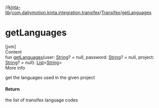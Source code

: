 //[kinta-lib](../../../index.md)/[com.dailymotion.kinta.integration.transifex](../index.md)/[Transifex](index.md)/[getLanguages](get-languages.md)



# getLanguages  
[jvm]  
Content  
fun [getLanguages](get-languages.md)(user: [String](https://kotlinlang.org/api/latest/jvm/stdlib/kotlin/-string/index.html)? = null, password: [String](https://kotlinlang.org/api/latest/jvm/stdlib/kotlin/-string/index.html)? = null, project: [String](https://kotlinlang.org/api/latest/jvm/stdlib/kotlin/-string/index.html)? = null): [List](https://kotlinlang.org/api/latest/jvm/stdlib/kotlin.collections/-list/index.html)<[String](https://kotlinlang.org/api/latest/jvm/stdlib/kotlin/-string/index.html)>  
More info  


get the languages used in the given project



#### Return  


the list of transifex language codes

  




